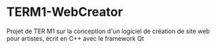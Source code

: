 # TERM1-WebCreator
Projet de TER M1 sur la conception d'un logiciel de création de site web pour artistes, écrit en C++ avec le framework Qt
